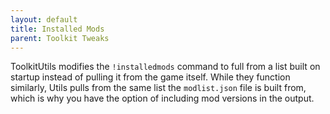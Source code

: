 ```yaml
---
layout: default
title: Installed Mods
parent: Toolkit Tweaks
---
```


ToolkitUtils modifies the `!installedmods` command to full from
a list built on startup instead of pulling it from the game itself.
While they function similarly, Utils pulls from the same list
the `modlist.json` file is built from, which is why you have the
option of including mod versions in the output.
